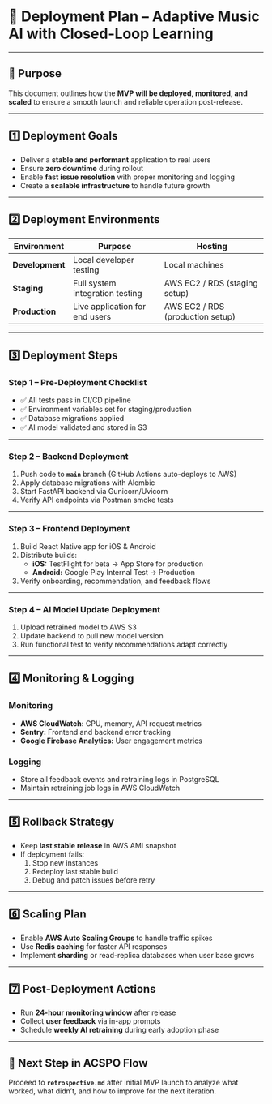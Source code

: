 # 🚀 Deployment Plan – Adaptive Music AI with Closed-Loop Learning

---

## 🎯 Purpose
This document outlines how the **MVP will be deployed, monitored, and scaled** to ensure a smooth launch and reliable operation post-release.

---

## 1️⃣ Deployment Goals
- Deliver a **stable and performant** application to real users
- Ensure **zero downtime** during rollout
- Enable **fast issue resolution** with proper monitoring and logging
- Create a **scalable infrastructure** to handle future growth

---

## 2️⃣ Deployment Environments

| Environment | Purpose | Hosting |
|-------------|---------|---------|
| **Development** | Local developer testing | Local machines |
| **Staging** | Full system integration testing | AWS EC2 / RDS (staging setup) |
| **Production** | Live application for end users | AWS EC2 / RDS (production setup) |

---

## 3️⃣ Deployment Steps

### Step 1 – Pre‑Deployment Checklist
- ✅ All tests pass in CI/CD pipeline
- ✅ Environment variables set for staging/production
- ✅ Database migrations applied
- ✅ AI model validated and stored in S3

---

### Step 2 – Backend Deployment
1. Push code to **`main`** branch (GitHub Actions auto-deploys to AWS)
2. Apply database migrations with Alembic
3. Start FastAPI backend via Gunicorn/Uvicorn
4. Verify API endpoints via Postman smoke tests

---

### Step 3 – Frontend Deployment
1. Build React Native app for iOS & Android
2. Distribute builds:
   - **iOS:** TestFlight for beta → App Store for production
   - **Android:** Google Play Internal Test → Production
3. Verify onboarding, recommendation, and feedback flows

---

### Step 4 – AI Model Update Deployment
1. Upload retrained model to AWS S3
2. Update backend to pull new model version
3. Run functional test to verify recommendations adapt correctly

---

## 4️⃣ Monitoring & Logging

### Monitoring
- **AWS CloudWatch:** CPU, memory, API request metrics
- **Sentry:** Frontend and backend error tracking
- **Google Firebase Analytics:** User engagement metrics

### Logging
- Store all feedback events and retraining logs in PostgreSQL
- Maintain retraining job logs in AWS CloudWatch

---

## 5️⃣ Rollback Strategy
- Keep **last stable release** in AWS AMI snapshot
- If deployment fails:
  1. Stop new instances
  2. Redeploy last stable build
  3. Debug and patch issues before retry

---

## 6️⃣ Scaling Plan
- Enable **AWS Auto Scaling Groups** to handle traffic spikes
- Use **Redis caching** for faster API responses
- Implement **sharding** or read-replica databases when user base grows

---

## 7️⃣ Post‑Deployment Actions
- Run **24-hour monitoring window** after release
- Collect **user feedback** via in-app prompts
- Schedule **weekly AI retraining** during early adoption phase

---

## 📌 Next Step in ACSPO Flow
Proceed to **`retrospective.md`** after initial MVP launch to analyze what worked, what didn’t, and how to improve for the next iteration.
